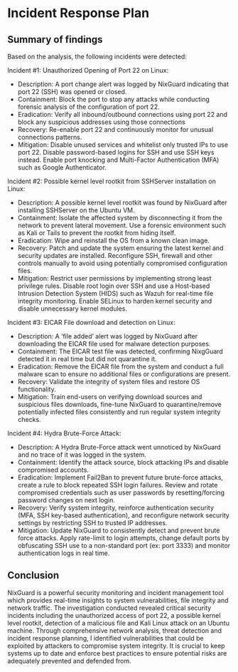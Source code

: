 # Incident Response Plan

## Summary of findings

Based on the analysis, the following incidents were detected:

Incident #1: Unauthorized Opening of Port 22 on Linux:
- Description: A port change alert was logged by NixGuard indicating that port 22 (SSH) was opened or closed.
- Containment: Block the port to stop any attacks while conducting forensic analysis of the configuration of port 22.
- Eradication: Verify all inbound/outbound connections using port 22 and block any suspicious addresses using those connections
- Recovery: Re-enable port 22 and continuously monitor for unusual connections patterns.
- Mitigation: Disable unused services and whitelist only trusted IPs to use port 22. Disable password-based logins for SSH and use SSH keys instead. Enable port knocking and Multi-Factor Authentication (MFA) such as Google Authenticator.

Incident #2: Possible kernel level rootkit from SSHServer installation on Linux:
- Description: A possible kernel level rootkit was found by NixGuard after installing SSHServer on the Ubuntu VM.
- Containment: Isolate the affected system by disconnecting it from the network to prevent lateral movement. Use a forensic environment such as Kali or Tails to prevent the rootkit from hiding itself.
- Eradication: Wipe and reinstall the OS from a known clean image.
- Recovery: Patch and update the system ensuring the latest kernel and security updates are installed. Reconfigure SSH, firewall and other controls manually to avoid using potentially compromised configuration files.
- Mitigation: Restrict user permissions by implementing strong least privilege rules. Disable root login over SSH and use a Host-based Intrusion Detection System (HIDS) such as Wazuh for real-time file integrity monitoring. Enable SELinux to harden kernel security and disable unnecessary kernel modules.

Incident #3: EICAR File download and detection on Linux:
- Description: A ‘file added’ alert was logged by NixGuard after downloading the EICAR file used for malware detection purposes.
- Containment: The EICAR test file was detected, confirming NixgGuard detected it in real time but did not quarantine it.
- Eradication: Remove the EICAR file from the system and conduct a full malware scan to ensure no additional files or configurations are present.
- Recovery: Validate the integrity of system files and restore OS functionality.
- Mitigation: Train end-users on verifying download sources and suspicious files downloads, fine-tune NixGuard to quarantine/remove potentially infected files consistently and run regular system integrity checks.

Incident #4: Hydra Brute-Force Attack:
- Description: A Hydra Brute-Force attack went unnoticed by NixGuard and no trace of it was logged in the system.
- Containment: Identify the attack source, block attacking IPs and disable compromised accounts.
- Eradication: Implement Fail2Ban to prevent future brute-force attacks, create a rule to block repeated SSH login failures. Review and rotate compromised credentials such as user passwords by resetting/forcing password changes on next login.
- Recovery: Verify system integrity, reinforce authentication security (MFA, SSH key-based authentication), and reconfigure network security settings by restricting SSH to trusted IP addresses.
- Mitigation: Update NixGuard to consistently detect and prevent brute force attacks. Apply rate-limit to login attempts, change default ports by obfuscating SSH use to a non-standard port (ex: port 3333) and monitor authentication logs in real time.

## Conclusion
NixGuard is a powerful security monitoring and incident management tool which provides real-time insights to system vulnerabilities, file integrity and network traffic. The investigation conducted revealed critical security incidents including the unauthorized access of port 22, a possible kernel level rootkit, detection of a malicious file and Kali Linux attack on an Ubuntu machine. Through comprehensive network analysis, threat detection and incident response planning, I identified vulnerabilities that could be exploited by attackers to compromise system integrity. It is crucial to keep systems up to date and enforce best practices to ensure potential risks are adequately prevented and defended from. 
